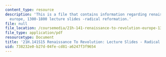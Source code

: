 ```yaml
---
content_type: resource
description: 'This is a file that contains information regarding renaissance to revolution:
  europe, 1300-1800 lecture slides -radical reformation.'
file: null
file_location: /coursemedia/21h-141-renaissance-to-revolution-europe-1300-1800-spring-2015/738232e0b27d04fecd81a6247f3f9654_MIT21H_141S15_Radical.pdf
file_type: application/pdf
resourcetype: Document
title: '21H.141S15 Renaissance To Revolution: Lecture Slides - Radical Reformation'
uid: 738232e0-b27d-04fe-cd81-a6247f3f9654
---
```


